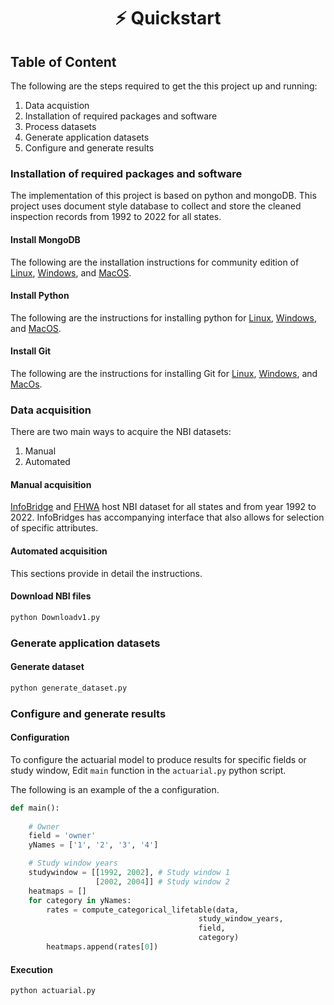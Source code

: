 <h1 align='center'>
            ⚡️ Quickstart 
</h1>

## Table of Content

The following are the steps required to get the this project up and running:
1. Data acquistion
2. Installation of required packages and software
3. Process datasets
4. Generate application datasets
5. Configure and generate results 

### Installation of required packages and software
The implementation of this project is based on python and mongoDB. This project uses document style database to collect and store the cleaned inspection records from 1992 to 2022 for all states. 

#### Install MongoDB
The following are the installation instructions for community edition of [Linux](https://www.mongodb.com/docs/manual/administration/install-on-linux/), [Windows](https://www.mongodb.com/docs/manual/tutorial/install-mongodb-on-windows/), and [MacOS](https://www.mongodb.com/docs/manual/tutorial/install-mongodb-on-os-x/).

#### Install Python
The following are the instructions for installing python for [Linux](https://www.python.org/downloads/source/), [Windows](https://www.python.org/downloads/release/python-3106/), and [MacOS](https://www.python.org/downloads/macos/).

#### Install Git
The following are the instructions for installing Git for [Linux](https://git-scm.com/book/en/v2/Getting-Started-Installing-Git), [Windows](https://git-scm.com/book/en/v2/Getting-Started-Installing-Git), and [MacOs](https://git-scm.com/book/en/v2/Getting-Started-Installing-Git).

### Data acquisition 
There are two main ways to acquire the NBI datasets:
1. Manual 
2. Automated

#### Manual acquisition
[InfoBridge](https://infobridge.fhwa.dot.gov/Data) and [FHWA](https://www.fhwa.dot.gov/bridge/nbi/ascii.cfm) host NBI dataset for all states and from year 1992 to 2022. InfoBridges has accompanying interface that also allows for selection of specific attributes.

#### Automated acquisition

This sections provide in detail the instructions.

####  Download NBI files
```zsh
python Downloadv1.py
```


### Generate application datasets

#### Generate dataset

```zsh
python generate_dataset.py
```


### Configure and generate results

#### Configuration

To configure the actuarial model to produce results for specific fields or study window, Edit `main` function in the `actuarial.py` python script.

The following is an example of the a configuration.
```python
def main():
    
    # Owner
    field = 'owner'
    yNames = ['1', '2', '3', '4']

    # Study window years
    studywindow = [[1992, 2002], # Study window 1
                   [2002, 2004]] # Study window 2
    heatmaps = []
    for category in yNames:
        rates = compute_categorical_lifetable(data,
                                          study_window_years,
                                          field,
                                          category)
        heatmaps.append(rates[0])

```

#### Execution

```zsh
python actuarial.py
```

